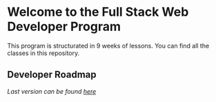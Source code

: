 # Welcome to the Full Stack Web Developer Program

This program is structurated in 9 weeks of lessons. You can find all the classes in this repository.

## Developer Roadmap

*Last version can be found [here](https://roadmap.sh/frontend)*

[](!https://roadmap.sh/static/roadmaps/latest/frontend.png)

[](!https://roadmap.sh/static/roadmaps/latest/backend.png)
